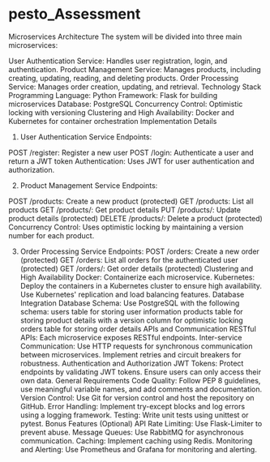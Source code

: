 # pesto_Assessment
Microservices Architecture
The system will be divided into three main microservices:

User Authentication Service: Handles user registration, login, and authentication.
Product Management Service: Manages products, including creating, updating, reading, and deleting products.
Order Processing Service: Manages order creation, updating, and retrieval.
Technology Stack
Programming Language: Python
Framework: Flask for building microservices
Database: PostgreSQL
Concurrency Control: Optimistic locking with versioning
Clustering and High Availability: Docker and Kubernetes for container orchestration
Implementation Details
1. User Authentication Service
Endpoints:

POST /register: Register a new user
POST /login: Authenticate a user and return a JWT token
Authentication: Uses JWT for user authentication and authorization.

2. Product Management Service
Endpoints:

POST /products: Create a new product (protected)
GET /products: List all products
GET /products/<id>: Get product details
PUT /products/<id>: Update product details (protected)
DELETE /products/<id>: Delete a product (protected)
Concurrency Control: Uses optimistic locking by maintaining a version number for each product.

3. Order Processing Service
Endpoints:
POST /orders: Create a new order (protected)
GET /orders: List all orders for the authenticated user (protected)
GET /orders/<id>: Get order details (protected)
Clustering and High Availability
Docker: Containerize each microservice.
Kubernetes: Deploy the containers in a Kubernetes cluster to ensure high availability. Use Kubernetes' replication and load balancing features.
Database Integration
Database Schema: Use PostgreSQL with the following schema:
users table for storing user information
products table for storing product details with a version column for optimistic locking
orders table for storing order details
APIs and Communication
RESTful APIs: Each microservice exposes RESTful endpoints.
Inter-service Communication: Use HTTP requests for synchronous communication between microservices. Implement retries and circuit breakers for robustness.
Authentication and Authorization
JWT Tokens: Protect endpoints by validating JWT tokens. Ensure users can only access their own data.
General Requirements
Code Quality: Follow PEP 8 guidelines, use meaningful variable names, and add comments and documentation.
Version Control: Use Git for version control and host the repository on GitHub.
Error Handling: Implement try-except blocks and log errors using a logging framework.
Testing: Write unit tests using unittest or pytest.
Bonus Features (Optional)
API Rate Limiting: Use Flask-Limiter to prevent abuse.
Message Queues: Use RabbitMQ for asynchronous communication.
Caching: Implement caching using Redis.
Monitoring and Alerting: Use Prometheus and Grafana for monitoring and alerting.
